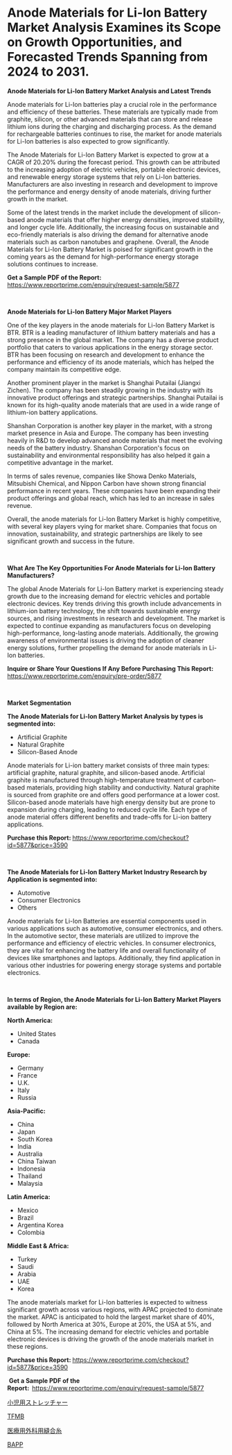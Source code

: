 <p><h1>Anode Materials for Li-Ion Battery Market Analysis Examines its Scope on Growth Opportunities, and Forecasted Trends Spanning from 2024 to 2031.</h1></p><p><strong>Anode Materials for Li-Ion Battery Market Analysis and Latest Trends</strong></p>
<p><p>Anode materials for Li-Ion batteries play a crucial role in the performance and efficiency of these batteries. These materials are typically made from graphite, silicon, or other advanced materials that can store and release lithium ions during the charging and discharging process. As the demand for rechargeable batteries continues to rise, the market for anode materials for Li-Ion batteries is also expected to grow significantly.</p><p>The Anode Materials for Li-Ion Battery Market is expected to grow at a CAGR of 20.20% during the forecast period. This growth can be attributed to the increasing adoption of electric vehicles, portable electronic devices, and renewable energy storage systems that rely on Li-Ion batteries. Manufacturers are also investing in research and development to improve the performance and energy density of anode materials, driving further growth in the market.</p><p>Some of the latest trends in the market include the development of silicon-based anode materials that offer higher energy densities, improved stability, and longer cycle life. Additionally, the increasing focus on sustainable and eco-friendly materials is also driving the demand for alternative anode materials such as carbon nanotubes and graphene. Overall, the Anode Materials for Li-Ion Battery Market is poised for significant growth in the coming years as the demand for high-performance energy storage solutions continues to increase.</p></p>
<p><strong>Get a Sample PDF of the Report:&nbsp;</strong> <a href="https://www.reportprime.com/enquiry/request-sample/5877">https://www.reportprime.com/enquiry/request-sample/5877</a></p>
<p>&nbsp;</p>
<p><strong>Anode Materials for Li-Ion Battery Major Market Players</strong></p>
<p><p>One of the key players in the anode materials for Li-Ion Battery Market is BTR. BTR is a leading manufacturer of lithium battery materials and has a strong presence in the global market. The company has a diverse product portfolio that caters to various applications in the energy storage sector. BTR has been focusing on research and development to enhance the performance and efficiency of its anode materials, which has helped the company maintain its competitive edge.</p><p>Another prominent player in the market is Shanghai Putailai (Jiangxi Zichen). The company has been steadily growing in the industry with its innovative product offerings and strategic partnerships. Shanghai Putailai is known for its high-quality anode materials that are used in a wide range of lithium-ion battery applications.</p><p>Shanshan Corporation is another key player in the market, with a strong market presence in Asia and Europe. The company has been investing heavily in R&D to develop advanced anode materials that meet the evolving needs of the battery industry. Shanshan Corporation's focus on sustainability and environmental responsibility has also helped it gain a competitive advantage in the market.</p><p>In terms of sales revenue, companies like Showa Denko Materials, Mitsubishi Chemical, and Nippon Carbon have shown strong financial performance in recent years. These companies have been expanding their product offerings and global reach, which has led to an increase in sales revenue.</p><p>Overall, the anode materials for Li-Ion Battery Market is highly competitive, with several key players vying for market share. Companies that focus on innovation, sustainability, and strategic partnerships are likely to see significant growth and success in the future.</p></p>
<p>&nbsp;</p>
<p><strong>What Are The Key Opportunities For Anode Materials for Li-Ion Battery Manufacturers?</strong></p>
<p><p>The global Anode Materials for Li-Ion Battery market is experiencing steady growth due to the increasing demand for electric vehicles and portable electronic devices. Key trends driving this growth include advancements in lithium-ion battery technology, the shift towards sustainable energy sources, and rising investments in research and development. The market is expected to continue expanding as manufacturers focus on developing high-performance, long-lasting anode materials. Additionally, the growing awareness of environmental issues is driving the adoption of cleaner energy solutions, further propelling the demand for anode materials in Li-Ion batteries.</p></p>
<p><strong>Inquire or Share Your Questions If Any Before Purchasing This Report:</strong> <a href="https://www.reportprime.com/enquiry/pre-order/5877">https://www.reportprime.com/enquiry/pre-order/5877</a></p>
<p>&nbsp;</p>
<p><strong>Market Segmentation</strong></p>
<p><strong>The Anode Materials for Li-Ion Battery Market Analysis by types is segmented into:</strong></p>
<p><ul><li>Artificial Graphite</li><li>Natural Graphite</li><li>Silicon-Based Anode</li></ul></p>
<p><p>Anode materials for Li-ion battery market consists of three main types: artificial graphite, natural graphite, and silicon-based anode. Artificial graphite is manufactured through high-temperature treatment of carbon-based materials, providing high stability and conductivity. Natural graphite is sourced from graphite ore and offers good performance at a lower cost. Silicon-based anode materials have high energy density but are prone to expansion during charging, leading to reduced cycle life. Each type of anode material offers different benefits and trade-offs for Li-ion battery applications.</p></p>
<p><strong>Purchase this Report:&nbsp;</strong><a href="https://www.reportprime.com/checkout?id=5877&price=3590">https://www.reportprime.com/checkout?id=5877&price=3590</a></p>
<p>&nbsp;</p>
<p><strong>The Anode Materials for Li-Ion Battery Market Industry Research by Application is segmented into:</strong></p>
<p><ul><li>Automotive</li><li>Consumer Electronics</li><li>Others</li></ul></p>
<p><p>Anode materials for Li-Ion Batteries are essential components used in various applications such as automotive, consumer electronics, and others. In the automotive sector, these materials are utilized to improve the performance and efficiency of electric vehicles. In consumer electronics, they are vital for enhancing the battery life and overall functionality of devices like smartphones and laptops. Additionally, they find application in various other industries for powering energy storage systems and portable electronics.</p></p>
<p>&nbsp;</p>
<p><strong>In terms of Region, the Anode Materials for Li-Ion Battery Market Players available by Region are:</strong></p>
<p>
    <p> <strong> North America: </strong>
        <ul>
            <li>United States</li>
            <li>Canada</li>
        </ul>
        </p> 
    <p> <strong> Europe: </strong>
        <ul>
            <li>Germany</li>
            <li>France</li>
            <li>U.K.</li>
            <li>Italy</li>
            <li>Russia</li>
        </ul>
        </p> 
    <p> <strong> Asia-Pacific: </strong>
        <ul>
            <li>China</li>
            <li>Japan</li>
            <li>South Korea</li>
            <li>India</li>
            <li>Australia</li>
            <li>China Taiwan</li>
            <li>Indonesia</li>
            <li>Thailand</li>
            <li>Malaysia</li>
        </ul>
        </p> 
    <p> <strong> Latin America: </strong>
        <ul>
            <li>Mexico</li>
            <li>Brazil</li>
            <li>Argentina Korea</li>
            <li>Colombia</li>
        </ul>
        </p> 
    <p> <strong> Middle East & Africa: </strong>
        <ul>
            <li>Turkey</li>
            <li>Saudi</li>
            <li>Arabia</li>
            <li>UAE</li>
            <li>Korea</li>
        </ul>
    </p>
    </p>
<p><p>The anode materials market for Li-Ion batteries is expected to witness significant growth across various regions, with APAC projected to dominate the market. APAC is anticipated to hold the largest market share of 40%, followed by North America at 30%, Europe at 20%, the USA at 5%, and China at 5%. The increasing demand for electric vehicles and portable electronic devices is driving the growth of the anode materials market in these regions.</p></p>
<p><strong>Purchase this Report: </strong><a href="https://www.reportprime.com/checkout?id=5877&price=3590">https://www.reportprime.com/checkout?id=5877&price=3590</a></p>
<p>&nbsp;<strong>Get a Sample PDF of the Report:&nbsp;&nbsp;</strong><a href="https://www.reportprime.com/enquiry/request-sample/5877">https://www.reportprime.com/enquiry/request-sample/5877</a></p>
<p><strong></strong></p>
<p><p><a href="https://medium.com/@redsalmon1949/%E5%B0%8F%E5%85%90%E7%94%A8%E3%82%B9%E3%83%88%E3%83%AC%E3%83%83%E3%83%81%E3%83%A3%E3%83%BC%E5%B8%82%E5%A0%B4%E5%88%86%E6%9E%90-%E3%81%9D%E3%81%AEcagr-%E5%B8%82%E5%A0%B4%E3%82%BB%E3%82%B0%E3%83%A1%E3%83%B3%E3%83%86%E3%83%BC%E3%82%B7%E3%83%A7%E3%83%B3-%E4%B8%A6%E3%81%B3%E3%81%AB%E3%82%B0%E3%83%AD%E3%83%BC%E3%83%90%E3%83%AB%E7%94%A3%E6%A5%AD%E6%A6%82%E8%A6%81-8cf16925a423">小児用ストレッチャー</a></p><p><a href="https://medium.com/@llanajer/tfmb-%EC%8B%9C%EC%9E%A5-%EA%B7%9C%EB%AA%A8%EB%8A%94-%EA%B8%80%EB%A1%9C%EB%B2%8C-%EC%82%B0%EC%97%85%EC%97%90%EC%84%9C-%EC%B5%9C%EA%B3%A0%EC%9D%98-%EB%A7%88%EC%BC%80%ED%8C%85-%EC%B1%84%EB%84%90%EC%9D%84-%EB%82%98%ED%83%80%EB%83%85%EB%8B%88%EB%8B%A4-df66ee3883cb">TFMB</a></p><p><a href="https://medium.com/@jonathanailey6577467/%E6%AC%A1%E3%81%AE%E6%96%87%E3%82%92%E6%97%A5%E6%9C%AC%E8%AA%9E%E3%81%AB%E7%BF%BB%E8%A8%B3%E3%81%99%E3%82%8B%E3%81%A8-%E5%8C%BB%E7%99%82%E5%A4%96%E7%A7%91%E7%B8%AB%E5%90%88%E7%B3%B8%E5%B8%82%E5%A0%B4%E3%81%AE%E5%8B%95%E5%90%91%E3%81%8A%E3%82%88%E3%81%B3%E5%B8%82%E5%A0%B4%E5%88%86%E6%9E%90%E3%81%8C2024%E5%B9%B4%E3%81%8B%E3%82%892031%E5%B9%B4%E3%81%BE%E3%81%A7%E4%BA%88%E6%B8%AC%E3%81%95%E3%82%8C%E3%81%A6%E3%81%84%E3%81%BE%E3%81%99-3a9f3eb79466">医療用外科用縫合糸</a></p><p><a href="https://medium.com/@fabiancobuc20222022/bapp-%EB%A7%88%EC%BC%93-%EC%A2%85%EB%A5%98-%EC%9D%91%EC%9A%A9-%EB%B0%8F-%EC%A7%80%EB%A6%AC%EC%97%90-%EB%8C%80%ED%95%9C-%ED%8F%AC%EA%B4%84%EC%A0%81-%ED%8F%89%EA%B0%80-86c777b0be16">BAPP</a></p></p>